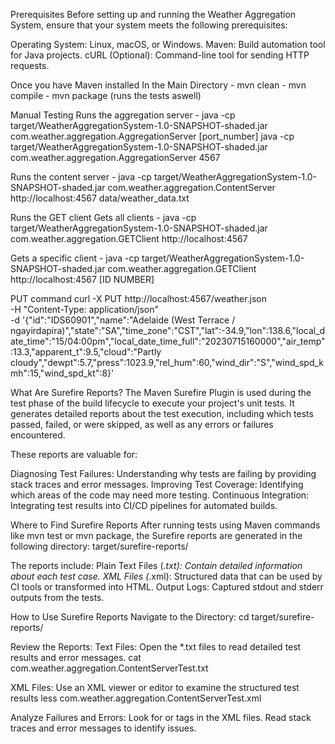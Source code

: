 Prerequisites
Before setting up and running the Weather Aggregation System, ensure that your system meets the following prerequisites:

Operating System: Linux, macOS, or Windows.
    Maven: Build automation tool for Java projects.
    cURL (Optional): Command-line tool for sending HTTP requests.

Once you have Maven installed
    In the Main Directory
        - mvn clean
        - mvn compile
        - mvn package (runs the tests aswell)

Manual Testing
Runs the aggregation server
    - java -cp target/WeatherAggregationSystem-1.0-SNAPSHOT-shaded.jar com.weather.aggregation.AggregationServer [port_number]
    java -cp target/WeatherAggregationSystem-1.0-SNAPSHOT-shaded.jar com.weather.aggregation.AggregationServer 4567

Runs the content server
    - java -cp target/WeatherAggregationSystem-1.0-SNAPSHOT-shaded.jar com.weather.aggregation.ContentServer http://localhost:4567 data/weather_data.txt

Runs the GET client
Gets all clients
    - java -cp target/WeatherAggregationSystem-1.0-SNAPSHOT-shaded.jar com.weather.aggregation.GETClient http://localhost:4567

Gets a specific client
    - java -cp target/WeatherAggregationSystem-1.0-SNAPSHOT-shaded.jar com.weather.aggregation.GETClient http://localhost:4567 [ID NUMBER]

PUT command
curl -X PUT http://localhost:4567/weather.json \
-H "Content-Type: application/json" \
-d '{"id":"IDS60901","name":"Adelaide (West Terrace /  ngayirdapira)","state":"SA","time_zone":"CST","lat":-34.9,"lon":138.6,"local_date_time":"15/04:00pm","local_date_time_full":"20230715160000","air_temp":13.3,"apparent_t":9.5,"cloud":"Partly cloudy","dewpt":5.7,"press":1023.9,"rel_hum":60,"wind_dir":"S","wind_spd_kmh":15,"wind_spd_kt":8}'


What Are Surefire Reports?
The Maven Surefire Plugin is used during the test phase of the build lifecycle to execute your project's unit tests. It generates detailed reports about the test execution, including which tests passed, failed, or were skipped, as well as any errors or failures encountered.

These reports are valuable for:

Diagnosing Test Failures: Understanding why tests are failing by providing stack traces and error messages.
Improving Test Coverage: Identifying which areas of the code may need more testing.
Continuous Integration: Integrating test results into CI/CD pipelines for automated builds.

Where to Find Surefire Reports
After running tests using Maven commands like mvn test or mvn package, the Surefire reports are generated in the following directory:
target/surefire-reports/

The reports include:
Plain Text Files (*.txt): Contain detailed information about each test case.
XML Files (*.xml): Structured data that can be used by CI tools or transformed into HTML.
Output Logs: Captured stdout and stderr outputs from the tests.

How to Use Surefire Reports
Navigate to the Directory:
cd target/surefire-reports/

Review the Reports:
Text Files:
Open the *.txt files to read detailed test results and error messages.
cat com.weather.aggregation.ContentServerTest.txt

XML Files:
Use an XML viewer or editor to examine the structured test results
less com.weather.aggregation.ContentServerTest.xml

Analyze Failures and Errors:
Look for <failure> or <error> tags in the XML files.
Read stack traces and error messages to identify issues.
